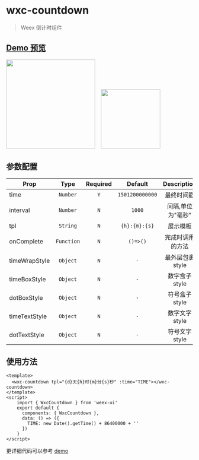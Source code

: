 # wxc-countdown

> Weex 倒计时组件

## [Demo 预览](https://h5.m.taobao.com/trip/wxc-countdown/index.html?_wx_tpl=https%3A%2F%2Fh5.m.taobao.com%2Ftrip%2Fwxc-countdown%2Fdemo%2Findex.native-min.js)
<img src="https://gw.alipayobjects.com/zos/rmsportal/vKCrGoTgfBlPsFKtJNhk.gif" width="240"/>&nbsp;&nbsp;&nbsp;&nbsp;<img src="https://img.alicdn.com/tfs/TB1Kj1MSFXXXXbMXpXXXXXXXXXX-200-200.png" width="160"/>

## 参数配置

| Prop | Type | Required | Default | Description |
| ---- |:----:|:---:|:-------:| :----------:|
| time | `Number` | `Y` | `1501200000000` | 最终时间戳 |
| interval | `Number` | `N` | `1000` | 间隔,单位为"毫秒" |
| tpl | `String` | `N` | `{h}:{m}:{s}` | 展示模板 |
| onComplete | `Function` | `N` | `()=>()` | 完成时调用的方法 |
| timeWrapStyle | `Object` | `N` | `-` | 最外层包裹 style |
| timeBoxStyle | `Object` | `N` | `-` | 数字盒子 style |
| dotBoxStyle | `Object` | `N` | `-` |  符号盒子 style |
| timeTextStyle | `Object` | `N` | `-` | 数字文字 style |
| dotTextStyle | `Object` | `N` | `-` |  符号文字 style |


## 使用方法

```vue
<template>
  <wxc-countdown tpl="{d}天{h}时{m}分{s}秒" :time="TIME"></wxc-countdown>
</template>
<script>
    import { WxcCountdown } from 'weex-ui'
    export default {
      components: { WxcCountdown },
      data: () => ({
        TIME: new Date().getTime() + 86400000 + ''
      })
    }
</script>
```

更详细代码可以参考 [demo](https://github.com/alibaba/weex-ui/blob/master/example/countdown/index.vue)
